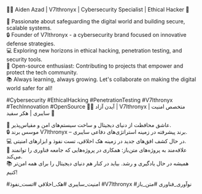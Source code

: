 👨‍💻 Aiden Azad | V7lthronyx | Cybersecurity Specialist | Ethical Hacker 🔐

🚀 Passionate about safeguarding the digital world and building secure, scalable systems.  
🔒 Founder of V7lthronyx - a cybersecurity brand focused on innovative defense strategies.  
💻 Exploring new horizons in ethical hacking, penetration testing, and security tools.  
🌱 Open-source enthusiast: Contributing to projects that empower and protect the tech community.  
📚 Always learning, always growing. Let's collaborate on making the digital world safer for all!

#Cybersecurity #EthicalHacking #PenetrationTesting #V7lthronyx #TechInnovation #OpenSource
👨‍💻 آیدن آزاد | V7lthronyx | متخصص امنیت سایبری | هکر سفید 🔐

🚀 عاشق محافظت از دنیای دیجیتال و ساخت سیستم‌های امن و مقیاس‌پذیر.  
🔒 موسس برند V7lthronyx – برند پیشرفته در زمینه استراتژی‌های دفاعی سایبری.  
💻 در حال کشف افق‌های جدید در زمینه هک اخلاقی، تست نفوذ و ابزارهای امنیتی.  
🌱 علاقه‌مند به پروژه‌های متن‌باز: همکاری در پروژه‌هایی که جامعه فناوری را توانمند می‌کند.  
📚 همیشه در حال یادگیری و رشد. بیاید در کنار هم دنیای دیجیتال را برای همه امن‌تر کنیم!

#امنیت_سایبری #هک_اخلاقی #تست_نفوذ #V7lthronyx #نوآوری_فناوری #متن_باز
